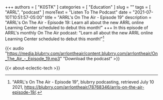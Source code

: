 +++
authors = [ "K0STK" ]
categories = [ "Education" ]
slug = ""
tags = [ "ARRL", "podcast" ]
moreText = "Listen To The Podcast"
date = "2021-07-10T10:51:57-05:00"
title = "ARRL's On The Air - Episode 19"
description = "ARRL's On The Air - Episode 19: Learn all about the new ARRL online Learning Center scheduled to debut this month!"
+++
In this episode of ARRL's monthly On The Air podcast: "Learn all about the new ARRL online Learning Center scheduled to debut this month!"[^1]

[^1]: "ARRL's On The Air - Episode 19", blubrry podcasting, retrieved July 10 2021, https://blubrry.com/arrlontheair/78768346/arrls-on-the-air-episode-19/.

<!--more-->

{{< audio "https://media.blubrry.com/arrlontheair/content.blubrry.com/arrlontheair/On_The_Air_-_Episode_19.mp3" "Download the podcast" >}}

{{< about-eclectic-tech >}}
